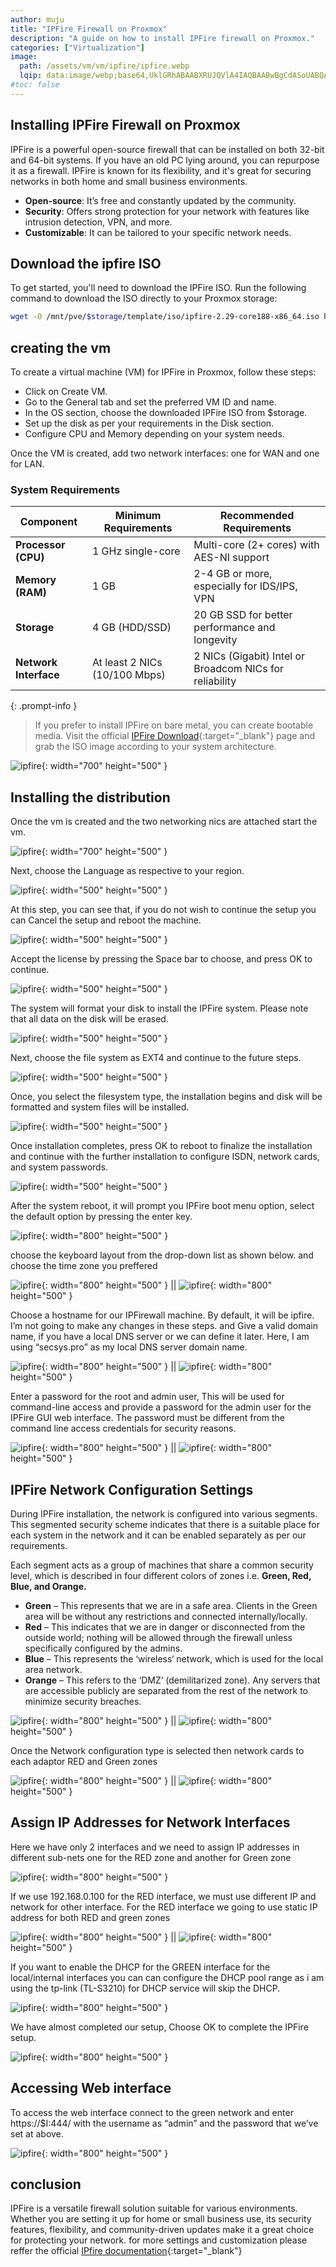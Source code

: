 ```yaml
---
author: muju
title: "IPFire Firewall on Proxmox"
description: "A guide on how to install IPFire firewall on Proxmox."
categories: ["Virtualization"]
image:
  path: /assets/vm/vm/ipfire/ipfire.webp
  lqip: data:image/webp;base64,UklGRhABAABXRUJQVlA4IAQBAABwBgCdASoUABQAPpFAmEmlo6IhKAqosBIJbACxHzQ/d+coBz2dkfERGGChkc3fCk3l5N2VnZVqVq5dSsgA/vxJPfxbdvSS2apy/l+9tE0OpB2N0GjpcNtMeZ4HnI6hgz0WIV/hA+0CIItPUWI5eU9i/1/wvtIt/FbD8WyHBY/flIaI2tRykcnUzuzeFSyxSG6YD3MMKBebp5LPc+xU5AbSmhixhVrticgmJj43eNQW4r3cbuyomedOJd1l+ZWegGo7y8zvZu3OEUyobMq6mPS7Sn/ums9IKJt/W2tm6Y92gFG3+U7a3OqRIOp0ySnnzn66AsuRUzsBCH84aUpnvvy6H5fEAA==
#toc: false
---
```


## Installing IPFire Firewall on Proxmox

IPFire is a powerful open-source firewall that can be installed on both 32-bit and 64-bit systems. If you have an old PC lying around, you can repurpose it as a firewall. IPFire is known for its flexibility, and it's great for securing networks in both home and small business environments.

- **Open-source**: It’s free and constantly updated by the community.
- **Security**: Offers strong protection for your network with features like intrusion detection, VPN, and more.
- **Customizable**: It can be tailored to your specific network needs.

## Download the ipfire ISO

To get started, you'll need to download the IPFire ISO. Run the following command to download the ISO directly to your Proxmox storage:

```bash
wget -O /mnt/pve/$storage/template/iso/ipfire-2.29-core188-x86_64.iso https://downloads.ipfire.org/releases/ipfire-2.x/2.29-core188/ipfire-2.29-core188-x86_64.iso
```

## creating the vm 

To create a virtual machine (VM) for IPFire in Proxmox, follow these steps:

- Click on Create VM.
- Go to the General tab and set the preferred VM ID and name.
- In the OS section, choose the downloaded IPFire ISO from $storage.
- Set up the disk as per your requirements in the Disk section.
- Configure CPU and Memory depending on your system needs.

Once the VM is created, add two network interfaces: one for WAN and one for LAN.

### System Requirements

| **Component**       | **Minimum Requirements**                  | **Recommended Requirements**            |
|---------------------|-------------------------------------------|-----------------------------------------|
| **Processor (CPU)**  | 1 GHz single-core                         | Multi-core (2+ cores) with AES-NI support |
| **Memory (RAM)**     | 1 GB                                      | 2-4 GB or more, especially for IDS/IPS, VPN |
| **Storage**          | 4 GB (HDD/SSD)                            | 20 GB SSD for better performance and longevity |
| **Network Interface**| At least 2 NICs (10/100 Mbps)             | 2 NICs (Gigabit) Intel or Broadcom NICs for reliability |


{: .prompt-info }
>If you prefer to install IPFire on bare metal, you can create bootable media. Visit the official [IPFire Download](https://www.ipfire.org/downloads){:target="_blank"} page and grab the ISO image according to your system architecture.

![ipfire](/assets/vm/vm/ipfire/fire1.png){: width="700" height="500" }

## Installing the distribution

Once the vm is created and the two networking nics are attached start the vm. 

![ipfire](/assets/vm/vm/ipfire/fire2.png){: width="700" height="500" }

Next, choose the Language as respective to your region. 

![ipfire](/assets/vm/vm/ipfire/fire3.png){: width="500" height="500" }

At this step, you can see that, if you do not wish to continue the setup you can Cancel the setup and reboot the machine.

![ipfire](/assets/vm/vm/ipfire/fire4.png){: width="500" height="500" }

Accept the license by pressing the Space bar to choose, and press OK to continue.

![ipfire](/assets/vm/vm/ipfire/fire5.png){: width="500" height="500" }

The system will format your disk to install the IPFire system. Please note that all data on the disk will be erased.

![ipfire](/assets/vm/vm/ipfire/fire6.png){: width="500" height="500" }

Next, choose the file system as EXT4 and continue to the future steps.

![ipfire](/assets/vm/vm/ipfire/fire7.png){: width="500" height="500" }

Once, you select the filesystem type, the installation begins and disk will be formatted and system files will be installed.

![ipfire](/assets/vm/vm/ipfire/fire8.png){: width="500" height="500" }

Once installation completes, press OK to reboot to finalize the installation and continue with the further installation to configure ISDN, network cards, and system passwords.

![ipfire](/assets/vm/vm/ipfire/fire9.png){: width="500" height="500" }

After the system reboot, it will prompt you IPFire boot menu option, select the default option by pressing the enter key.

![ipfire](/assets/vm/vm/ipfire/fire10.png){: width="800" height="500" }

choose the keyboard layout from the drop-down list as shown below. and choose the time zone you preffered

![ipfire](/assets/vm/vm/ipfire/fire11.png){: width="800" height="500" } || ![ipfire](/assets/vm/vm/ipfire/fire12.png){: width="800" height="500" }

Choose a hostname for our IPFirewall machine. By default, it will be ipfire. I’m not going to make any changes in these steps. and Give a valid domain name, if you have a local DNS server or we can define it later. Here, I am using “secsys.pro” as my local DNS server domain name.

![ipfire](/assets/vm/vm/ipfire/fire13.png){: width="800" height="500" } || ![ipfire](/assets/vm/vm/ipfire/fire14.png){: width="800" height="500" }

Enter a password for the root and admin user, This will be used for command-line access and provide a password for the admin user for the IPFire GUI web interface. The password must be different from the command line access credentials for security reasons.

![ipfire](/assets/vm/vm/ipfire/fire15.png){: width="800" height="500" } || ![ipfire](/assets/vm/vm/ipfire/fire16.png){: width="800" height="500" }

## IPFire Network Configuration Settings

During IPFire installation, the network is configured into various segments. This segmented security scheme indicates that there is a suitable place for each system in the network and it can be enabled separately as per our requirements.

Each segment acts as a group of machines that share a common security level, which is described in four different colors of zones i.e. **Green, Red, Blue, and Orange.**

- **Green**  – This represents that we are in a safe area. Clients in the Green area will be without any restrictions and connected internally/locally.
- **Red**  – This indicates that we are in danger or disconnected from the outside world; nothing will be allowed through the firewall unless specifically configured by the admins.
- **Blue**  – This represents the ‘wireless‘ network, which is used for the local area network.
- **Orange**  – This refers to the ‘DMZ‘ (demilitarized zone). Any servers that are accessible publicly are separated from the rest of the network to minimize security breaches.


![ipfire](/assets/vm/vm/ipfire/fire17.png){: width="800" height="500" } || ![ipfire](/assets/vm/vm/ipfire/fire18.png){: width="800" height="500" }

Once the Network configuration type is selected then network cards to each adaptor RED and Green zones

![ipfire](/assets/vm/vm/ipfire/fire19.png){: width="800" height="500" } || ![ipfire](/assets/vm/vm/ipfire/fire20.png){: width="800" height="500" }

## Assign IP Addresses for Network Interfaces

Here we have only 2 interfaces and we need to assign IP addresses in different sub-nets one for the RED zone and another for Green zone

![ipfire](/assets/vm/vm/ipfire/fire21.png){: width="800" height="500" } 

If we use 192.168.0.100 for the RED interface, we must use different IP and network for other interface. For the RED interface we going to use static IP address for both RED and green zones

![ipfire](/assets/vm/vm/ipfire/fire23.png){: width="800" height="500" } || ![ipfire](/assets/vm/vm/ipfire/fire24.png){: width="800" height="500" }

If you want to enable the DHCP for the GREEN interface for the local/internal interfaces you can can configure the DHCP pool range as i am using the tp-link (TL-S3210) for DHCP service will skip the DHCP.

![ipfire](/assets/vm/vm/ipfire/fire26.png){: width="800" height="500" }

We have almost completed our setup, Choose OK to complete the IPFire setup.

![ipfire](/assets/vm/vm/ipfire/fire27.png){: width="800" height="500" }

## Accessing Web interface

To access the web interface connect to the green network and enter https://$I:444/ with the username as “admin” and the password that we’ve set at above.

![ipfire](/assets/vm/vm/ipfire/fire28.png){: width="800" height="500" }


## conclusion

IPFire is a versatile firewall solution suitable for various environments. Whether you are setting it up for home or small business use, its security features, flexibility, and community-driven updates make it a great choice for protecting your network. for more settings and customization please reffer the official [IPfire documentation](https://www.ipfire.org/docs){:target="_blank"}